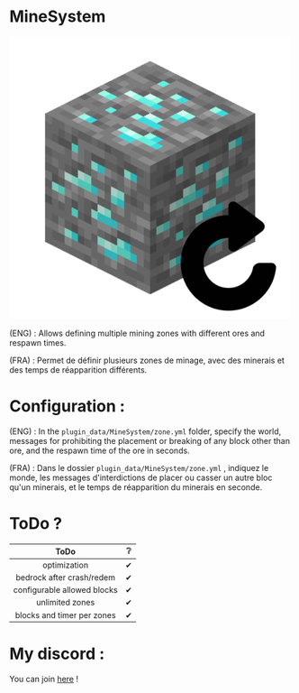 # MineSystem

<img 
  src = "icon.png"
  title="EasterEgg hein ;)" 
  />
  
<p>(ENG) : Allows defining multiple mining zones with different ores and respawn times.</p>  
<p>(FRA) : Permet de définir plusieurs zones de minage, avec des minerais et des temps de réapparition différents.</p>  

# Configuration :

(ENG) : In the `plugin_data/MineSystem/zone.yml` folder, specify the world, messages for prohibiting the placement or breaking of any block other than ore, and the respawn time of the ore in seconds.  

(FRA) : Dans le dossier `plugin_data/MineSystem/zone.yml` , indiquez le monde, les messages d'interdictions de placer ou casser un autre bloc qu'un minerais, et le temps de réapparition du minerais en seconde.  

# ToDo ?

| ToDo | ❔ |
| :----: | :----: |
| optimization | ✔ |
| bedrock after crash/redem | ✔ |
| configurable allowed blocks | ✔ |
| unlimited zones | ✔ |
| blocks and timer per zones | ✔ |

# My discord :

You can join <a href="https://discord.gg/NkZu7DNKEn">here</a> !
